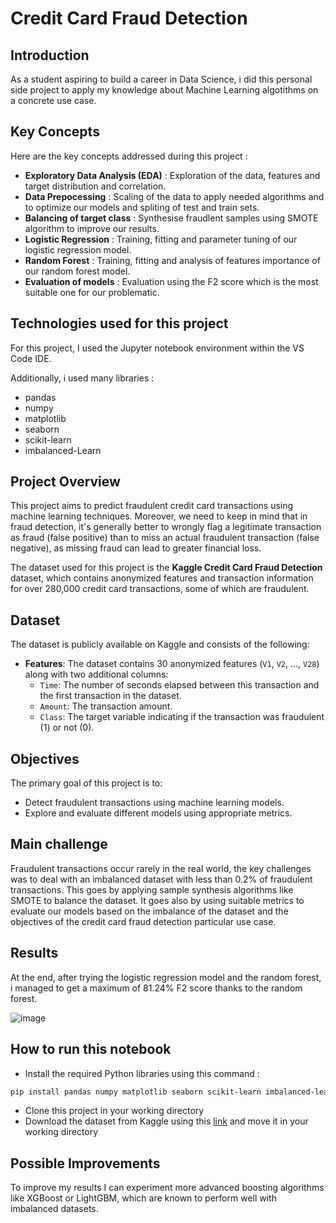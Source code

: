 # Credit Card Fraud Detection

## Introduction

As a student aspiring to build a career in Data Science, i did this personal side project to apply my knowledge about Machine Learning algotithms on a concrete use case.

## Key Concepts

Here are the key concepts addressed during this project :

  - **Exploratory Data Analysis (EDA)** : Exploration of the data, features and target distribution and correlation.
  - **Data Prepocessing** : Scaling of the data to apply needed algorithms and to optimize our models and spliting of test and train sets.
  - **Balancing of target class** : Synthesise fraudlent samples using SMOTE algorithm to improve our results.
  - **Logistic Regression** : Training, fitting and parameter tuning of our logistic regression model.
  - **Random Forest** : Training, fitting and analysis of features importance of our random forest model.
  - **Evaluation of models** : Evaluation using the F2 score which is the most suitable one for our problematic.

## Technologies used for this project

For this project, I used the Jupyter notebook environment within the VS Code IDE. 

Additionally, i used many libraries :
- pandas
- numpy
- matplotlib
- seaborn
- scikit-learn
- imbalanced-Learn

## Project Overview

This project aims to predict fraudulent credit card transactions using machine learning techniques. Moreover, we need to keep in mind that in fraud detection, it's generally better to wrongly flag a legitimate transaction as fraud (false positive) than to miss an actual fraudulent transaction (false negative), as missing fraud can lead to greater financial loss.

The dataset used for this project is the **Kaggle Credit Card Fraud Detection** dataset, which contains anonymized features and transaction information for over 280,000 credit card transactions, some of which are fraudulent.

## Dataset

The dataset is publicly available on Kaggle and consists of the following:

- **Features**: The dataset contains 30 anonymized features (`V1`, `V2`, ..., `V28`) along with two additional columns:
  - `Time`: The number of seconds elapsed between this transaction and the first transaction in the dataset.
  - `Amount`: The transaction amount.
  - `Class`: The target variable indicating if the transaction was fraudulent (1) or not (0).

## Objectives

The primary goal of this project is to:
- Detect fraudulent transactions using machine learning models.
- Explore and evaluate different models using appropriate metrics.

## Main challenge

Fraudulent transactions occur rarely in the real world, the key challenges was to deal with an imbalanced dataset with less than 0.2% of fraudulent transactions. This goes by applying sample synthesis algorithms like SMOTE to balance the dataset. It goes also by using suitable metrics to evaluate our models based on the imbalance of the dataset and the objectives of the credit card fraud detection particular use case.

## Results 

At the end, after trying the logistic regression model and the random forest, i managed to get a maximum of 81.24% F2 score thanks to the random forest.


![image](https://github.com/user-attachments/assets/1c6e373a-f3c3-42f9-8c14-f9c53c0edaf7)

## How to run this notebook

- Install the required Python libraries using this command :
```bash
pip install pandas numpy matplotlib seaborn scikit-learn imbalanced-learn
```

- Clone this project in your working directory
- Download the dataset from Kaggle using this [link](https://www.kaggle.com/datasets/mlg-ulb/creditcardfraud) and move it in your working directory

## Possible Improvements 

To improve my results I can experiment more advanced boosting algorithms like XGBoost or LightGBM, which are known to perform well with imbalanced datasets. 




